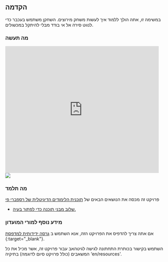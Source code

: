 ## הקדמה

במשימה זו, אתה הולך ללמוד איך לעשות משחק מירוצים. השחקן משתמש בעכבר כדי לנווט סירה אל אי בודד מבלי להיתקל במכשולים.

### מה תעשה

<div class="scratch-preview">
  <iframe allowtransparency="true" width="485" height="402" src="https://scratch.mit.edu/projects/embed/63957956/?autostart=false" frameborder="0"></iframe>
  <img src="images/boat-final.png">
</div>

### מה תלמד

פרויקט זה מכסה את הנושאים הבאים של [ תוכנית הלימודים הדיגיטלית של רספברי פי ](http://rpf.io/curriculum)

+ [שלוב מבני תוכנה כדי לפתור בעיה.](https://www.raspberrypi.org/curriculum/programming/builder)

### מידע נוסף למורי המועדון

אם אתה צריך להדפיס את הפרויקט הזה, אנא השתמש ב [ גרסה ידידותית למדפסת ](https://projects.raspberrypi.org/en/projects/boat-race/print) {:target="_blank"}.

השתמש בקישור בכותרת התחתונה לגישה לגיטהאב עבור פרויקט זה, אשר מכיל את כל המשאבים (כולל פרויקט סיום לדוגמה) בתיקיה ‘en/resources'.